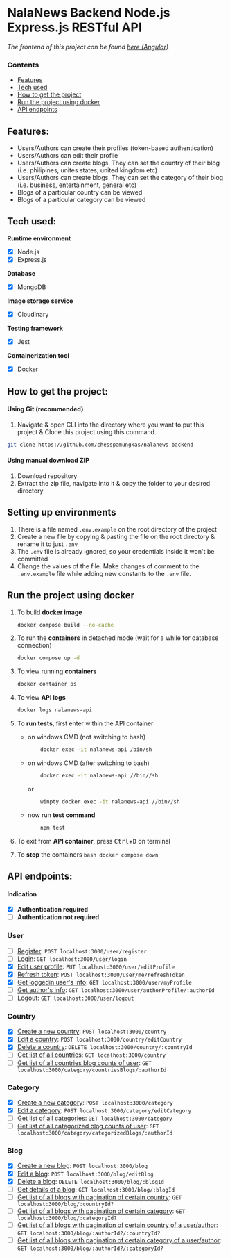 # NalaNews Backend Node.js Express.js RESTful API

<em> The frontend of this project can be found [here (Angular)](https://github.com/chesspamungkas/nalanews-backend) </em>

### Contents

- [Features](#features)
- [Tech used](#tech-used)
- [How to get the project](#how-to-get-the-project)
- [Run the project using docker](#run-the-project-using-docker)
- [API endpoints](#api-endpoints)

## Features:

- Users/Authors can create their profiles (token-based authentication)
- Users/Authors can edit their profile
- Users/Authors can create blogs. They can set the country of their blog (i.e. philipines, unites states, united kingdom etc)
- Users/Authors can create blogs. They can set the category of their blog (i.e. business, entertainment, general etc)
- Blogs of a particular country can be viewed
- Blogs of a particular category can be viewed

## Tech used:

**Runtime environment**

- [x] Node.js
- [x] Express.js

**Database**

- [x] MongoDB

**Image storage service**

- [x] Cloudinary

**Testing framework**

- [x] Jest

**Containerization tool**

- [x] Docker

## How to get the project:

#### Using Git (recommended)

1. Navigate & open CLI into the directory where you want to put this project & Clone this project using this command.

```bash
git clone https://github.com/chesspamungkas/nalanews-backend
```

#### Using manual download ZIP

1. Download repository
2. Extract the zip file, navigate into it & copy the folder to your desired directory

## Setting up environments

1. There is a file named `.env.example` on the root directory of the project
2. Create a new file by copying & pasting the file on the root directory & rename it to just `.env`
3. The `.env` file is already ignored, so your credentials inside it won't be committed
4. Change the values of the file. Make changes of comment to the `.env.example` file while adding new constants to the `.env` file.

## Run the project using docker

1. To build **docker image**

   ```bash
   docker compose build --no-cache
   ```

2. To run the **containers** in detached mode (wait for a while for database connection)

   ```bash
   docker compose up -d
   ```

3. To view running **containers**

   ```bash
   docker container ps
   ```

4. To view **API logs**

   ```bash
   docker logs nalanews-api
   ```

5. To **run tests**, first enter within the API container
   - on windows CMD (not switching to bash)
     ```bash
         docker exec -it nalanews-api /bin/sh
     ```
   - on windows CMD (after switching to bash)
     ```bash
         docker exec -it nalanews-api //bin//sh
     ```
     or
     ```bash
         winpty docker exec -it nalanews-api //bin//sh
     ```
   - now run **test command**
     ```bash
         npm test
     ```
6. To exit from **API container**, press <kbd>Ctrl</kbd>+<kbd>D</kbd> on terminal

7. To **stop** the containers
   `bash
    docker compose down
`

## API endpoints:

#### Indication

- [x] **Authentication required**
- [ ] **Authentication not required**

### User

- [ ] [Register](docs/user/register.md): `POST localhost:3000/user/register`
- [ ] [Login](docs/user/login.md): `GET localhost:3000/user/login`
- [x] [Edit user profile](docs/user/editProfile.md): `PUT localhost:3000/user/editProfile`
- [x] [Refresh token](docs/user/refreshToken.md): `POST localhost:3000/user/me/refreshToken`
- [x] [Get loggedin user's info](docs/user/getLoggedInUserInfo.md): `GET localhost:3000/user/myProfile`
- [ ] [Get author's info](docs/user/authorProfile.md): `GET localhost:3000/user/authorProfile/:authorId`
- [ ] [Logout](docs/user/logout.md): `GET localhost:3000/user/logout`

### Country

- [x] [Create a new country](docs/country/createCountry.md): `POST localhost:3000/country`
- [x] [Edit a country](docs/country/editCountry.md): `POST localhost:3000/country/editCountry`
- [x] [Delete a country](docs/country/deleteCountry.md): `DELETE localhost:3000/country/:countryId`
- [ ] [Get list of all countries](docs/category/getCountries.md): `GET localhost:3000/country`
- [ ] [Get list of all countries blog counts of user](docs/category/getCountryBlogCount.md): `GET localhost:3000/category/countriesBlogs/:authorId`

### Category

- [x] [Create a new category](docs/category/createCategory.md): `POST localhost:3000/category`
- [x] [Edit a category](docs/category/editCategory.md): `POST localhost:3000/category/editCategory`
- [ ] [Get list of all categories](docs/category/getCategories.md): `GET localhost:3000/category`
- [ ] [Get list of all categorized blog counts of user](docs/category/getListOfCategoriezedBlogs.md): `GET localhost:3000/category/categorizedBlogs/:authorId`

### Blog

- [x] [Create a new blog](docs/blog/createBlog.md): `POST localhost:3000/blog`
- [x] [Edit a blog](docs/category/editBlog.md): `POST localhost:3000/blog/editBlog`
- [x] [Delete a blog](docs/category/deleteBlog.md): `DELETE localhost:3000/blog/:blogId`
- [ ] [Get details of a blog](docs/blog/getSingleBlog.md): `GET localhost:3000/blog/:blogId`
- [ ] [Get list of all blogs with pagination of certain country](docs/blog/getBlogCountryList.md): `GET localhost:3000/blog/:countryId?`
- [ ] [Get list of all blogs with pagination of certain category](docs/blog/getBlogCategoryList.md): `GET localhost:3000/blog/:categoryId?`
- [ ] [Get list of all blogs with pagination of certain country of a user/author](docs/blog/getBlogCountryUserList.md): `GET localhost:3000/blog/:authorId?/:countryId?`
- [ ] [Get list of all blogs with pagination of certain category of a user/author](docs/blog/getBlogCategoryUserList.md): `GET localhost:3000/blog/:authorId?/:categoryId?`
